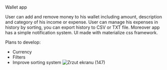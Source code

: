 Wallet app

User can add and remove money to his wallet including amount, description and category of his income or expense.
User can manage his expenses in history by sorting, you can export history to CSV or TXT file.
Moreover app has a simple notification system.
UI made with materialize css framework.

Plans to develop:
- Currency
- Filters
- Improve sorting system 
![Zrzut ekranu (147)](https://github.com/alexdmitriew12/wallet-app/assets/126459381/b19a8c5d-5552-45c8-80d4-eb67c88cc858)
